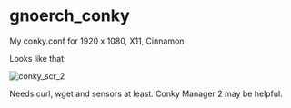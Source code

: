 # gnoerch_conky
My conky.conf for 1920 x 1080, X11, Cinnamon

Looks like that:

![conky_scr_2](https://github.com/gnoerch/gnoerch_conky/assets/159656914/e88b4f50-6668-42f4-b5e2-a28df0bd71f9)

Needs curl, wget and sensors at least.  Conky Manager 2 may be helpful.


